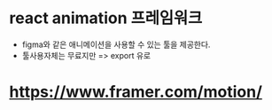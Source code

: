 # react animation 프레임워크
- figma와 같은 애니메이션을 사용할 수 있는 툴을 제공한다.
- 툴사용자체는 무료지만 => export 유로

# https://www.framer.com/motion/